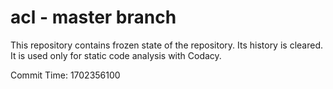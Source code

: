 # acl - master branch

This repository contains frozen state of the repository.
Its history is cleared. It is used only for static code
analysis with Codacy.

Commit Time: 1702356100